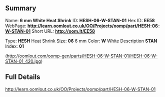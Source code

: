 

 ## Summary
Name: __6 mm White Heat Shrink__
ID: __HESH-06-W-STAN-01__
Hex ID: __EE58__
WebPage: __http://learn.oomlout.co.uk/OO/Projects/oomp/part/HESH-06-W-STAN-01__
Short URL: __http://oom.lt/EE58__

Type: __HESH__ Heat Shrink 
Size: __06__ 6 mm 
Color: __W__ White 
Description __STAN__  
Index: __01__


(http://oomlout.com/oomp-gen/parts/HESH-06-W-STAN-01/HESH-06-W-STAN-01_420.jpg)


 ## Full Details
 http://learn.oomlout.co.uk/OO/Projects/oomp/part/HESH-06-W-STAN-01














